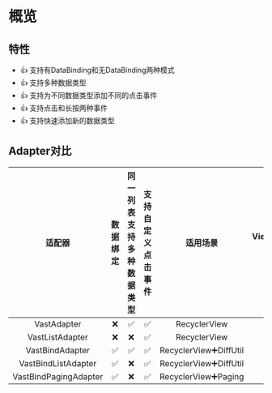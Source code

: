 # 概览

## 特性

- 👍 支持有DataBinding和无DataBinding两种模式
- 👍 支持多种数据类型
- 👍 支持为不同数据类型添加不同的点击事件
- 👍 支持点击和长按两种事件
- 👍 支持快速添加新的数据类型

## Adapter对比

|适配器|数据绑定|同一列表支持多种数据类型|支持自定义点击事件|适用场景|ViewHolder类型|
|:-:|:-:|:-:|:-:|:-:|:-:|
|VastAdapter|❌|✅|✅|RecyclerView||
|VastListAdapter|❌|❌|✅|RecyclerView||
|VastBindAdapter|✅|✅|✅|RecyclerView➕DiffUtil||
|VastBindListAdapter|✅|❌|✅|RecyclerView➕DiffUtil||
|VastBindPagingAdapter|✅|❌|✅|RecyclerView➕Paging||